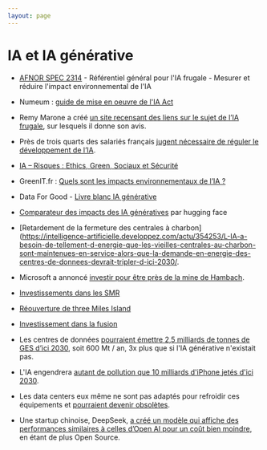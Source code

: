 ```yaml
---
layout: page
---
```

# IA et IA générative

 * [AFNOR SPEC 2314](https://www.boutique.afnor.org/fr-fr/norme/afnor-spec-2314/referentiel-general-pour-lia-frugale-mesurer-et-reduire-limpact-environneme/fa208976/421140) - Référentiel général pour l'IA frugale - Mesurer et réduire l'impact environnemental de l'IA
 * Numeum : [guide de mise en oeuvre de l'IA Act](https://numeum.fr/actu-informatique/guide-de-mise-en-oeuvre-de-lai-act)

 * Remy Marone a créé [un site recensant des liens sur le sujet de l’IA frugale](https://ia-frugale.org/), sur lesquels il donne son avis.
 * Près de trois quarts des salariés français [jugent nécessaire de réguler le développement de l’IA](https://www.actuia.com/actualite/barometre-impact-ai-pres-de-trois-quarts-des-salaries-francais-jugent-necessaire-de-reguler-le-developpement-de-lia/).

 * [IA – Risques : Ethics, Green, Sociaux et Sécurité](https://blog.zenika.com/2024/09/19/ia-risques-ethics-green-sociaux-et-securite/)
 * GreenIT.fr : [Quels sont les impacts environnementaux de l’IA ?](https://www.greenit.fr/2024/08/15/quels-sont-les-impacts-environnementaux-de-lia/)
 * Data For Good - [Livre blanc IA générative](https://dataforgood.fr/iagenerative/)
 * [Comparateur des impacts des IA génératives](https://huggingface.co/spaces/genai-impact/ecologits-calculator) par hugging face 

 * [Retardement de la fermeture des centrales à charbon](https://intelligence-artificielle.developpez.com/actu/354253/L-IA-a-besoin-de-tellement-d-energie-que-les-vieilles-centrales-au-charbon-sont-maintenues-en-service-alors-que-la-demande-en-energie-des-centres-de-donnees-devrait-tripler-d-ici-2030/. 
 * Microsoft a annoncé [investir pour être près de la mine de Hambach](https://synthmedia.fr/2025/01/politiques/environnement/ia-generative-vampire-energetique/).

 * [Investissements dans les SMR](https://www.lemondeinformatique.fr/actualites/lire-des-mini-reacteurs-nucleaires-pour-alimenter-les-datacenters-de-microsoft-91710.html)
 * [Réouverture de three Miles Island](https://www.radiofrance.fr/franceculture/podcasts/un-monde-connecte/quand-les-gafam-rallument-la-machine-nucleaire-2401200)
 * [Investissement dans la fusion](https://intelligence-artificielle.developpez.com/actu/358664/OpenAI-serait-en-pourparlers-avec-Helion-Energy-pour-acheter-de-grandes-quantites-d-energie-de-fusion-pour-les-centres-de-donnees-apres-que-Sam-Altman-ait-investi-375-millions-de-dollars-dans-Helion/)

 * Les centres de données [pourraient émettre 2,5 milliards de tonnes de GES d’ici 2030](https://intelligence-artificielle.developpez.com/actu/362458/L-IA-generative-pourrait-etre-a-l-origine-de-trois-fois-plus-d-emissions-de-carbone-dans-les-centres-de-donnees-soit-600-millions-de-tonnes-de-carbone-par-an-d-ici-2030/), soit 600 Mt / an, 3x plus que si l'IA générative n'existait pas.

 * L'IA engendrera [autant de pollution que 10 milliards d'iPhone jetés d'ici 2030](https://www.bfmtv.com/tech/intelligence-artificielle/l-ia-engendrera-autant-de-pollution-que-10-milliards-d-i-phone-jetes-d-ici-2030-selon-une-etude_AV-202410290688.html).

 * Les data centers eux même ne sont pas adaptés pour refroidir ces équipements et [pourraient devenir obsolètes](https://www.jll.fr/fr/etudes-recherche/marches/why-data-centers-could-hit-obsolescence-sooner-than-you-think).

 * Une startup chinoise, DeepSeek, [a créé un modèle qui affiche des performances similaires à celles d’Open AI pour un coût bien moindre](https://www.lemonde.fr/economie/article/2025/01/27/deepseek-la-chine-seme-la-confusion-dans-l-intelligence-artificielle_6518026_3234.html), en étant de plus Open Source.


